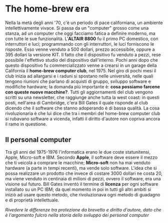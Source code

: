 # The home-brew era
Nella la metà degli anni '70, c'è un periodo di pace californiana, un ambiente intellettivamente vivace. Si passa da un "computer" grosso come una stanza, ad un computer che oggi facciamo fatica a definire moderno, ma con tutte le sue funzionalità. L'**ALTAIR 8800** fu il primo PC domestico, con interruttori e luci; programmando con gli interruttori, le luci forniscono le risposte. Esso venne venduto a 500 dollari, prezzo accessibile, oppure a 395 dollari la versione KIT. Il fatto che il dispositivo fu venduto a pezzi, rese possibile l'effettivo studio del dispositivo dall'interno. Pochi anni dopo che questo dispositivo fu commercializzato venne a crearsi in un garage della California il **home-brew computer club**, nel 1975. Nel giro di pochi mesi il club inizia ad allargarsi e i raduni si spostano nelle università, nelle quali tengono riunioni che parlano di acquisti di gruppo, sviluppo software e modifiche hardware; la domanda più importante è: **cosa possiamo farcene con queste nuove macchine?**.
Tutti gli aggiornamenti del club vengono scritti su una newsletter, che raggiunge anche tutta la west coast: in questi posti, nell'area di Cambridge, c'era Bill Gates il quale risponde al club dicendo che il software che stanno adoperando è di bassa qualità. La cosa rivoluzionaria è che lui dice che tra i membri del home-brew computer club si rubavano software a vicenda, infatti il diritto d'autore non copriva ancora il ramo in questione.
## Il personal computer
Tra gli anni del 1975-1976 l'informatica erano le due coste statunitensi, Apple, Micro-soft e IBM. Secondo **Apple**, il software deve essere il mezzo che ti veicola a comprare le macchine; **Micro-soft** non ha mai venduto hardware (a parte in tempi recenti), ma vende solo software. L'idea che si possa realizzare un prodotto che invece di costare 3000 dollari ne costa 20, ma viene venduto in centinaia di milioni di pezzi, ovvero il software, era una visione sul futuro. Bill Gates inventò il termine di **licenza** per ogni software installato su un PC IBM; da quel momento in poi in tutti gli altri ambiti si iniziò ad usare questo metodo, che rivoluzionava ogni metodo di guadagno e di proprietà intellettuale.

*Rivedere le differenze tra protezione da brevetto e diritto d'autore, dato che è l'argomento fulcro nella storia dello sviluppo dei personal computer*